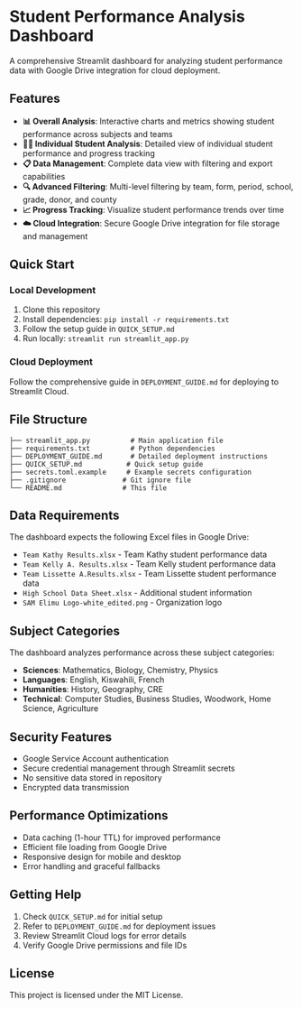 # Student Performance Analysis Dashboard

A comprehensive Streamlit dashboard for analyzing student performance data with Google Drive integration for cloud deployment.

## Features

- **📊 Overall Analysis**: Interactive charts and metrics showing student performance across subjects and teams
- **👨‍🎓 Individual Student Analysis**: Detailed view of individual student performance and progress tracking
- **📋 Data Management**: Complete data view with filtering and export capabilities
- **🔍 Advanced Filtering**: Multi-level filtering by team, form, period, school, grade, donor, and county
- **📈 Progress Tracking**: Visualize student performance trends over time
- **☁️ Cloud Integration**: Secure Google Drive integration for file storage and management

## Quick Start

### Local Development
1. Clone this repository
2. Install dependencies: `pip install -r requirements.txt`
3. Follow the setup guide in `QUICK_SETUP.md`
4. Run locally: `streamlit run streamlit_app.py`

### Cloud Deployment
Follow the comprehensive guide in `DEPLOYMENT_GUIDE.md` for deploying to Streamlit Cloud.

## File Structure
```
├── streamlit_app.py          # Main application file
├── requirements.txt          # Python dependencies
├── DEPLOYMENT_GUIDE.md       # Detailed deployment instructions
├── QUICK_SETUP.md           # Quick setup guide
├── secrets.toml.example     # Example secrets configuration
├── .gitignore              # Git ignore file
└── README.md               # This file
```

## Data Requirements

The dashboard expects the following Excel files in Google Drive:
- `Team Kathy Results.xlsx` - Team Kathy student performance data
- `Team Kelly A. Results.xlsx` - Team Kelly student performance data  
- `Team Lissette A.Results.xlsx` - Team Lissette student performance data
- `High School Data Sheet.xlsx` - Additional student information
- `SAM Elimu Logo-white_edited.png` - Organization logo

## Subject Categories

The dashboard analyzes performance across these subject categories:
- **Sciences**: Mathematics, Biology, Chemistry, Physics
- **Languages**: English, Kiswahili, French
- **Humanities**: History, Geography, CRE
- **Technical**: Computer Studies, Business Studies, Woodwork, Home Science, Agriculture

## Security Features

- Google Service Account authentication
- Secure credential management through Streamlit secrets
- No sensitive data stored in repository
- Encrypted data transmission

## Performance Optimizations

- Data caching (1-hour TTL) for improved performance
- Efficient file loading from Google Drive
- Responsive design for mobile and desktop
- Error handling and graceful fallbacks

## Getting Help

1. Check `QUICK_SETUP.md` for initial setup
2. Refer to `DEPLOYMENT_GUIDE.md` for deployment issues
3. Review Streamlit Cloud logs for error details
4. Verify Google Drive permissions and file IDs

## License

This project is licensed under the MIT License.